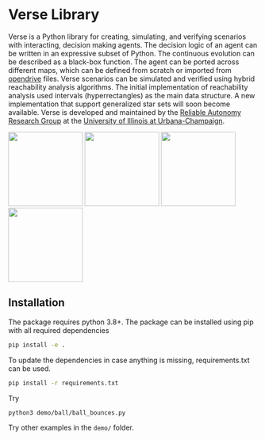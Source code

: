 # Verse Library

Verse is a Python library for creating, simulating, and verifying scenarios with interacting, decision making agents. The decision logic of an agent can be written in an expressive subset of Python. The continuous evolution can be described as a black-box function. The agent can be ported across different maps, which can be defined from scratch or imported from [opendrive](https://www.opendrive.com/) files. Verse scenarios can be simulated and verified using hybrid reachability analysis algorithms. The initial implementation of reachability analysis used intervals (hyperrectangles) as the main data structure. A new implementation that support generalized star sets will soon become available. Verse is developed and maintained by the [Reliable Autonomy Research Group](https://mitras.ece.illinois.edu/group.html) at the [University of Illinois at Urbana-Champaign](https://ece.illinois.edu/).

<img src="./docs/source/figs/drone-2-8.gif" height="150"/> <img src="./docs/source/figs/nondeterm_sensor.png" height="150"/> <img src="./docs/source/figs/car-ped-1.png" height="150"/>
<img src="./docs/source/figs/uam-collision.png" height="150"/>
## Installation
The package requires python 3.8+. The package can be installed using pip with all required dependencies

```sh
pip install -e .
```
To update the dependencies in case anything is missing, requirements.txt can be used.

```sh
pip install -r requirements.txt
```
Try
```sh
python3 demo/ball/ball_bounces.py
```
Try other examples in the `demo/` folder. 



